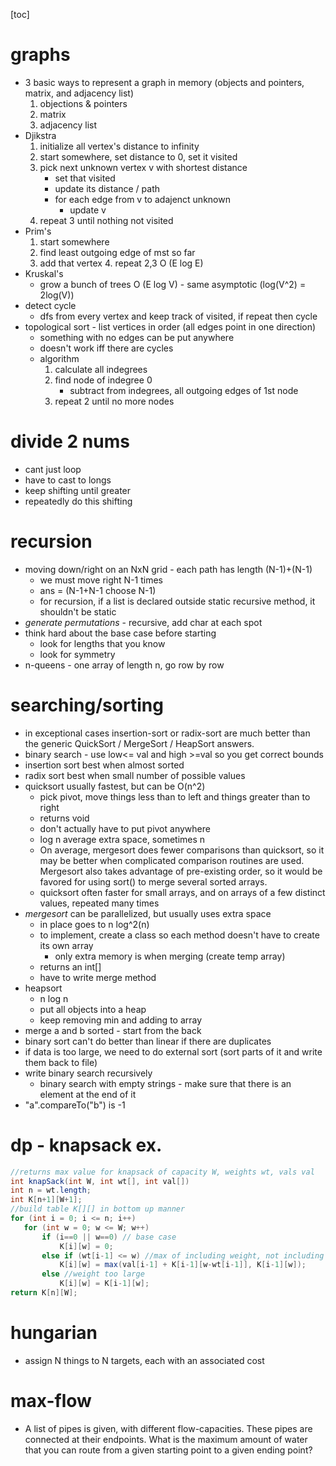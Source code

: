[toc]

# graphs
- 3 basic ways to represent a graph in memory (objects and pointers, matrix, and adjacency list)
	1. objections & pointers
	2. matrix
	3. adjacency list
- Djikstra
	1.  initialize all vertex's distance to infinity
	2. start somewhere, set distance to 0, set it visited
	3. pick next unknown vertex v with shortest distance
		- set that visited
		- update its distance / path
		- for each edge from v to adajenct unknown
			- update v
	4. repeat 3 until nothing not visited
- Prim's
	1. start somewhere
	2. find least outgoing edge of mst so far
	3. add that vertex
		4. repeat 2,3
	O (E log E)
- Kruskal's
	- grow a bunch of trees
	O (E log V) - same asymptotic (log(V^2) = 2log(V))
- detect cycle
	- dfs from every vertex and keep track of visited, if repeat then cycle
- topological sort - list vertices in order (all edges point in one direction)
	- something with no edges can be put anywhere
	- doesn't work iff there are cycles
	- algorithm
		1. calculate all indegrees
		2. find node of indegree 0
			- subtract from indegrees, all outgoing edges of 1st node
		3. repeat 2 until no more nodes
		
# divide 2 nums
- cant just loop
- have to cast to longs
- keep shifting until greater
- repeatedly do this shifting

# recursion
- moving down/right on an NxN grid - each path has length (N-1)+(N-1)
	- we must move right N-1 times
	- ans = (N-1+N-1 choose N-1)
	- for recursion, if a list is declared outside static recursive method, it shouldn't be static
- *generate permutations* - recursive, add char at each spot
- think hard about the base case before starting 
	- look for lengths that you know
	- look for symmetry
- n-queens - one array of length n, go row by row

# searching/sorting
- in exceptional cases insertion-sort or radix-sort are much better than the generic QuickSort / MergeSort / HeapSort answers.
- binary search - use low<= val and high >=val so you get correct bounds
- insertion sort best when almost sorted
- radix sort best when small number of possible values
- quicksort usually fastest, but can be O(n^2)
	- pick pivot, move things less than to left and things greater than to right
	- returns void
	- don't actually have to put pivot anywhere
	- log n average extra space, sometimes n
	- On average, mergesort does fewer comparisons than quicksort, so it may be better when complicated comparison routines are used. Mergesort also takes advantage of pre-existing order, so it would be favored for using sort() to merge several sorted arrays. 
	- quicksort  often faster for small arrays, and on arrays of a few distinct values, repeated many times
- *mergesort* can be parallelized, but usually uses extra space
	- in place goes to n log^2(n)
	- to implement, create a class so each method doesn't have to create its own array
		- only extra memory is when merging (create temp array)
	- returns an int[]
	- have to write merge method
- heapsort
	- n log n
	- put all objects into a heap 
	- keep removing min and adding to array
- merge a and b sorted - start from the back
- binary sort can't do better than linear if there are duplicates
- if data is too large, we need to do external sort (sort parts of it and write them back to file)
- write binary search recursively
	- binary search with empty strings - make sure that there is an element at the end of it
- "a".compareTo("b") is -1 

# dp - knapsack ex.
```java
//returns max value for knapsack of capacity W, weights wt, vals val
int knapSack(int W, int wt[], int val[])
int n = wt.length;
int K[n+1][W+1];
//build table K[][] in bottom up manner
for (int i = 0; i <= n; i++)
   for (int w = 0; w <= W; w++)
	   if (i==0 || w==0) // base case
		   K[i][w] = 0;
	   else if (wt[i-1] <= w) //max of including weight, not including
		   K[i][w] = max(val[i-1] + K[i-1][w-wt[i-1]], K[i-1][w]);
	   else //weight too large
		   K[i][w] = K[i-1][w]; 
return K[n][W];
```

# hungarian
- assign N things to N targets, each with an associated cost

# max-flow
- A list of pipes is given, with different flow-capacities. These pipes are connected at their endpoints. What is the maximum amount of water that you can route from a given starting point to a given ending point?